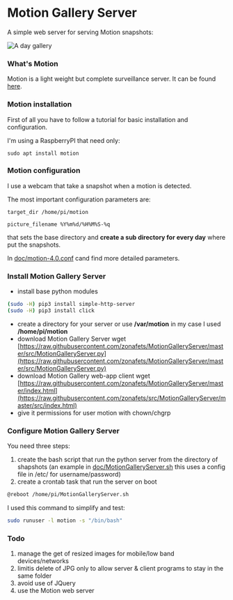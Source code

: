 # Motion Gallery Server

A simple web server for serving Motion snapshots:

![A day gallery](imgs/motion_day_gallery.gif)

### What's Motion
Motion is a light weight but complete surveillance server. It can be found [here](https://motion-project.github.io/).
 
### Motion installation

First of all you have to follow a tutorial for basic installation and configuration.

I'm using a RaspberryPI that need only:

	sudo apt install motion
	
### Motion configuration

I use a webcam that take a snapshot when a motion is detected.

The most important configuration parameters are:

	target_dir /home/pi/motion

	picture_filename %Y%m%d/%H%M%S-%q
	
that sets the base directory and **create a sub directory for every day** where put the snapshots.

In [doc/motion-4.0.conf](doc/motion-4.0.conf) cand find more detailed parameters.

### Install Motion Gallery Server

- install base python modules
```bash
(sudo -H) pip3 install simple-http-server
(sudo -H) pip3 install click
```
	 
- create a directory for your server or use **/var/motion**
in my case I used **/home/pi/motion**
- download Motion Gallery Server
	wget [https://raw.githubusercontent.com/zonafets/MotionGalleryServer/master/src/MotionGalleryServer.py](https://raw.githubusercontent.com/zonafets/MotionGalleryServer/master/src/MotionGalleryServer.py)
- download Motion Gallery web-app client
	wget [https://raw.githubusercontent.com/zonafets/MotionGalleryServer/master/index.html](https://raw.githubusercontent.com/zonafets/src/MotionGalleryServer/master/src/index.html)
- give it permissions for user motion with chown/chgrp	

### Configure Motion Gallery Server
You need three steps:

1. create the bash script that run the python server from the directory of shapshots
(an example in [doc/MotionGalleryServer.sh](doc/MotionGalleryServer.sh)
this uses a config file in /etc/ for username/password)
2. create a crontab task that run the server on boot
```bash
@reboot	/home/pi/MotionGalleryServer.sh
```
I used this command to simplify and test:
```bash
sudo runuser -l motion -s "/bin/bash"
```
### Todo
1. manage the get of resized images for mobile/low band devices/networks
2. limitis delete of JPG only to allow server & client programs to stay in the same folder
3. avoid use of JQuery
4. use the Motion web server

